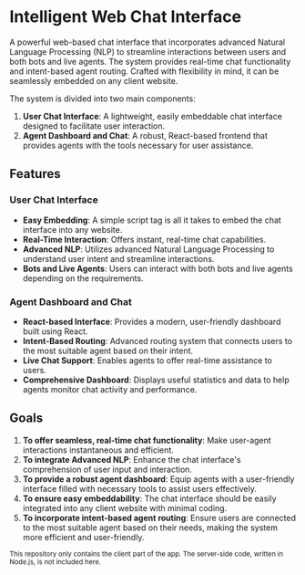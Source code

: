 # Intelligent Web Chat Interface

A powerful web-based chat interface that incorporates advanced Natural Language Processing (NLP) to streamline interactions between users and both bots and live agents. The system provides real-time chat functionality and intent-based agent routing. Crafted with flexibility in mind, it can be seamlessly embedded on any client website.

The system is divided into two main components:

1. **User Chat Interface**: A lightweight, easily embeddable chat interface designed to facilitate user interaction.
2. **Agent Dashboard and Chat**: A robust, React-based frontend that provides agents with the tools necessary for user assistance.

## Features

### User Chat Interface

- **Easy Embedding**: A simple script tag is all it takes to embed the chat interface into any website.
- **Real-Time Interaction**: Offers instant, real-time chat capabilities.
- **Advanced NLP**: Utilizes advanced Natural Language Processing to understand user intent and streamline interactions.
- **Bots and Live Agents**: Users can interact with both bots and live agents depending on the requirements.

### Agent Dashboard and Chat

- **React-based Interface**: Provides a modern, user-friendly dashboard built using React.
- **Intent-Based Routing**: Advanced routing system that connects users to the most suitable agent based on their intent.
- **Live Chat Support**: Enables agents to offer real-time assistance to users.
- **Comprehensive Dashboard**: Displays useful statistics and data to help agents monitor chat activity and performance.

## Goals

1. **To offer seamless, real-time chat functionality**: Make user-agent interactions instantaneous and efficient.
2. **To integrate Advanced NLP**: Enhance the chat interface's comprehension of user input and interaction.
3. **To provide a robust agent dashboard**: Equip agents with a user-friendly interface filled with necessary tools to assist users effectively.
4. **To ensure easy embeddability**: The chat interface should be easily integrated into any client website with minimal coding.
5. **To incorporate intent-based agent routing**: Ensure users are connected to the most suitable agent based on their needs, making the system more efficient and user-friendly.

<small>This repository only contains the client part of the app. The server-side code, written in Node.js, is not included here.</small>
